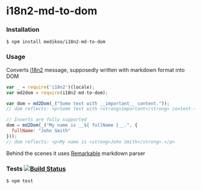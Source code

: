 # i18n2-md-to-dom

### Installation

	$ npm install medikoo/i18n2-md-to-dom

### Usage

Converts [i18n2](https://github.com/medikoo/i18n2#i18n2) message, supposedly written with markdown format into DOM


```javascript
var _ = require('i18n2')(locale);
var md2dom = require(i18n2-md-to-dom);

var dom = md2Dom(_("Some text with __important__ content."));
// dom reflects: <p>Some text with <strong>important</strong> content.</p>

// Inserts are fully supported
dom = md2Dom(_("My name is __${ fullName }__.", {
  fullName: "John Smith"
}));
// dom reflects: <p>My name is <strong>John Smith</strong>.</p>
```

Behind the scenes it uses [Remarkable](https://github.com/jonschlinkert/remarkable#remarkable) markdown parser

### Tests [![Build Status](https://travis-ci.org/medikoo/i18n2-md-to-dom.svg)](https://travis-ci.org/medikoo/i18n2-md-to-dom)

	$ npm test
